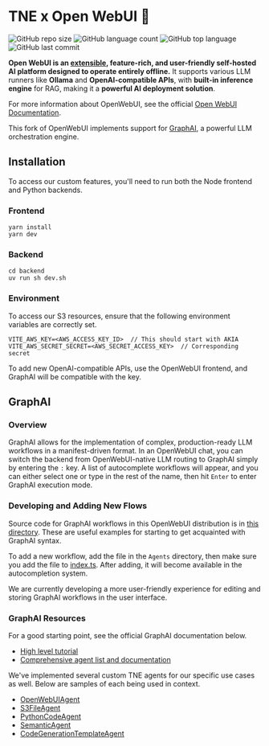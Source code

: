 # TNE x Open WebUI 👋

![GitHub repo size](https://img.shields.io/github/repo-size/open-webui/open-webui)
![GitHub language count](https://img.shields.io/github/languages/count/open-webui/open-webui)
![GitHub top language](https://img.shields.io/github/languages/top/open-webui/open-webui)
![GitHub last commit](https://img.shields.io/github/last-commit/open-webui/open-webui?color=red)

**Open WebUI is an [extensible](https://docs.openwebui.com/features/plugin/), feature-rich, and user-friendly self-hosted AI platform designed to operate entirely offline.** It supports various LLM runners like **Ollama** and **OpenAI-compatible APIs**, with **built-in inference engine** for RAG, making it a **powerful AI deployment solution**.

For more information about OpenWebUI, see the official [Open WebUI Documentation](https://docs.openwebui.com/).

This fork of OpenWebUI implements support for [GraphAI](https://github.com/receptron/graphai), a powerful LLM orchestration engine.

## Installation

To access our custom features, you'll need to run both the Node frontend and Python backends. 

### Frontend

```console
yarn install
yarn dev
```

### Backend 

```console
cd backend
uv run sh dev.sh
```

### Environment

To access our S3 resources, ensure that the following environment variables are correctly set. 

```
VITE_AWS_KEY=<AWS_ACCESS_KEY_ID>  // This should start with AKIA
VITE_AWS_SECRET_SECRET=<AWS_SECRET_ACCESS_KEY>  // Corresponding secret 
```

To add new OpenAI-compatible APIs, use the OpenWebUI frontend, and GraphAI will be compatible with the key.

## GraphAI

### Overview 

GraphAI allows for the implementation of complex, production-ready LLM workflows in a manifest-driven format. In an OpenWebUI 
chat, you can switch the backend from OpenWebUI-native LLM routing to GraphAI simply by entering the `:` key. 
A list of autocomplete workflows will appear, and you can either select one or type in the rest of the name, then hit `Enter` to enter GraphAI execution mode.

### Developing and Adding New Flows

Source code for GraphAI workflows in this OpenWebUI distribution is in [this directory](src/lib/components/chat/Agents). These are useful examples
for starting to get acquainted with GraphAI syntax.

To add a new workflow, add the file in the `Agents` directory, then make sure you add the file to [index.ts](src/lib/components/chat/Agents/index.ts). After adding, it will become available in the autocompletion system.

We are currently developing a more user-friendly experience for editing and storing GraphAI workflows in the user interface.

### GraphAI Resources 

For a good starting point, see the official GraphAI documentation below.

* [High level tutorial](https://github.com/receptron/graphai/blob/main/docs/Tutorial.md)
* [Comprehensive agent list and documentation](https://github.com/receptron/graphai/blob/main/docs/agentDocs/README.md)
 
We've implemented several custom TNE agents for our specific use cases as well. Below are samples of each being used in context. 

* [OpenWebUIAgent](https://github.com/tne-ai/open-webui/blob/f37654938dd75b7900e2f5ca961a83639f3652e9/src/lib/components/chat/Agents/Chat.ts#L19)
* [S3FileAgent](https://github.com/tne-ai/troopship/blob/659eecf93fa8b15bd7557a7500bfe18f546a063b/highlighter/src/components/Agents/CachedHandbagsChat.ts#L13)
* [PythonCodeAgent](https://github.com/tne-ai/troopship/blob/659eecf93fa8b15bd7557a7500bfe18f546a063b/highlighter/src/components/Agents/CachedHandbagsChat.ts#L119)
* [SemanticAgent](https://github.com/tne-ai/troopship/blob/659eecf93fa8b15bd7557a7500bfe18f546a063b/highlighter/src/components/Agents/CachedHandbagsChat.ts#L71)
* [CodeGenerationTemplateAgent](https://github.com/tne-ai/troopship/blob/659eecf93fa8b15bd7557a7500bfe18f546a063b/highlighter/src/components/Agents/CachedHandbagsChat.ts#L261)